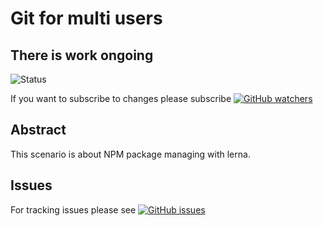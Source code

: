 # Git for multi users

## There is work ongoing

![Status](https://img.shields.io/badge/status-WIP-blue)

If you want to subscribe to changes please subscribe
[![GitHub watchers](https://img.shields.io/github/watchers/AndreasAugustin/katacoda-scenarios?label=Watch&style=social)](https://github.com/AndreasAugustin/katacoda-scenarios/watchers)

## Abstract

This scenario is about NPM package managing with lerna.

## Issues

For tracking issues please see
[![GitHub issues](https://img.shields.io/github/issues/AndreasAugustin/katacoda-scenarios)](https://github.com/AndreasAugustin/katacoda-scenarios/issues)
